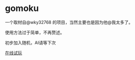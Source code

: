 # gomoku

一个取材自@wky32768 的项目，当然主要也是因为他@我太多了。

使用方法过于简单，不再赘述。

初步加入随机，AI请等下次

[在线试玩](https://yyhhenry.github.io/gomoku)